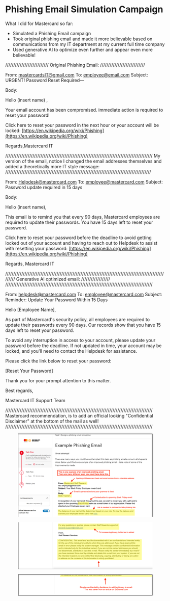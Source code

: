 # Phishing Email Simulation Campaign

What I did for Mastercard so far:

* Simulated a Phishing Email campaign
* Took original phishing email and made it more believable based on communications from my IT department at my current full time company
* Used generative AI to optimize even further and appear even more believable!

/////////////////////////// Original Phishing Email: ////////////////////////////

From: mastercardsIT@gmail.com To: employee@email.com  Subject: URGENT! Password Reset Required—

Body:&#x20;

Hello (insert name) ,

Your email account has been compromised. immediate action is required to reset your password!

Click here to reset your password in the next hour or your account will be locked: [https://en.wikipedia.org/wiki/Phishing](https://en.wikipedia.org/wiki/Phishing)

Regards,Mastercard IT

//////////////////////////////////////////////////////////////////////////////////////////// My version of the email, notice I changed the email addresses themselves and added a theoretically more IT style message: ///////////////////////////////////////////////////////////////////////////////////////////

From: Helpdesk@mastercard.com To: employee@mastercard.com  Subject: Password update required in 15 days

Body:&#x20;

Hello (insert name),

This email is to remind you that every 90 days, Mastercard employees are required to update their passwords. You have 15 days left to reset your password.

Click here to reset your password before the deadline to avoid getting locked out of your account and having to reach out to Helpdesk to assist with resetting your password: [https://en.wikipedia.org/wiki/Phishing](https://en.wikipedia.org/wiki/Phishing)

Regards, Mastercard IT

///////////////////////////////////////////////////////////////////////////////////////////////////////// Generative AI optimized email: ////////////////// ////////////////////////////////////////////////////////////////////////////////////////////

From: helpdesk@mastercard.com To: employee@mastercard.com Subject: Reminder: Update Your Password Within 15 Days

Hello \[Employee Name],

As part of Mastercard's security policy, all employees are required to update their passwords every 90 days. Our records show that you have 15 days left to reset your password.

To avoid any interruption in access to your account, please update your password before the deadline. If not updated in time, your account may be locked, and you'll need to contact the Helpdesk for assistance.

Please click the link below to reset your password:

\[Reset Your Password]

Thank you for your prompt attention to this matter.

Best regards,

Mastercard IT Support Team

//////////////////////////////////////////////////////////////////////////////////////////// Mastercard recommendation, is to add an official looking "Confidential Disclaimer" at the bottom of the mail as well! ////////////////////////////////////////////////////////////////////////////////////////////

<figure><img src="../../../.gitbook/assets/image (5) (1) (1) (1).png" alt=""><figcaption></figcaption></figure>

<figure><img src="../../../.gitbook/assets/image (6) (1) (1) (1).png" alt=""><figcaption></figcaption></figure>

<figure><img src="../../../.gitbook/assets/image (7) (1) (1).png" alt=""><figcaption></figcaption></figure>
